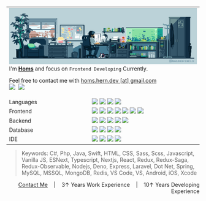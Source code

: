 <table>
<tr>
    <td colspan="2">
        <img src="profile.gif" />
I'm <b><u>Homs</u></b> and focus on <code>Frontend Developing</code> Currently.

Feel free to contact me with <u>homs.hern.dev [at] gmail.com</u>
\
        <img src="https://img.shields.io/github/followers/homshern?color=gray" />&nbsp;
        <img src="https://komarev.com/ghpvc/?username=homshern&label=Views&color=gray" />
    </td>
</tr>
<tr>
    <td>Languages</td>
    <td>
        <img src="https://img.shields.io/badge/c%23-%23239120.svg?logo=c-sharp" />
        <img src="https://img.shields.io/badge/php-%23777BB4.svg?logo=php&logoColor=white" />
        <img src="https://img.shields.io/badge/java-%23ED8B00.svg?logo=java&logoColor=white" />
        <img src="https://img.shields.io/badge/swift-F54A2A?logo=swift&logoColor=white" />
    </td>
</tr>
<tr>
    <td>Frontend</td>
    <td>
        <img src="https://img.shields.io/badge/html5-%23E34F26.svg?logo=html5&logoColor=white" />
        <img src="https://img.shields.io/badge/css3-%231572B6.svg?logo=css3&logoColor=white" />
        <img src="https://img.shields.io/badge/SASS-hotpink.svg?logo=SASS&logoColor=white" />
        <img src="https://img.shields.io/badge/javascript-%23323330.svg?logo=javascript&logoColor=%23F7DF1E" />
        <img src="https://img.shields.io/badge/typescript-%23007ACC.svg?logo=typescript&logoColor=white" />
        <img src="https://img.shields.io/badge/react-%2320232a.svg?logo=react&logoColor=%2361DAFB" />
        <img src="https://img.shields.io/badge/Next-black?logo=next.js&logoColor=white" />
    </td>
</tr>
<tr>
    <td>Backend</td>
    <td>
        <img src="https://img.shields.io/badge/node.js-6DA55F?logo=node.js&logoColor=white" />
        <img src="https://img.shields.io/badge/deno%20js-000000?logo=deno&logoColor=white" />
        <img src="https://img.shields.io/badge/laravel-%23FF2D20.svg?logo=laravel&logoColor=white" />
        <img src="https://img.shields.io/badge/.NET-5C2D91?logo=.net&logoColor=white" />
        <img src="https://img.shields.io/badge/spring-%236DB33F.svg?style=logo=spring&logoColor=white" />
    </td>
</tr>
<tr>
    <td>Database</td>
    <td>
        <img src="https://img.shields.io/badge/mysql-%2300f.svg?logo=mysql&logoColor=white" />
        <img src="https://img.shields.io/badge/Microsoft%20SQL%20Sever-CC2927?logo=microsoft%20sql%20server&logoColor=white" />
        <img src="https://img.shields.io/badge/MongoDB-%234ea94b.svg?logo=mongodb&logoColor=white" />
        <img src="https://img.shields.io/badge/redis-%23DD0031.svg?logo=redis&logoColor=white" />
    </td>
</tr>
<tr>
    <td>IDE</td>
    <td>
        <img src="https://img.shields.io/badge/Visual%20Studio%20Code-0078d7.svg?logo=visual-studio-code&logoColor=white" />
        <img src="https://img.shields.io/badge/Visual%20Studio-5C2D91.svg?logo=visual-studio&logoColor=white" />
        <img src="https://img.shields.io/badge/Android%20Studio-3DDC84.svg?logo=android-studio&logoColor=white" />
        <img src="https://img.shields.io/badge/Xcode-007ACC?logo=Xcode&logoColor=white" />
    </td>
</tr>
</table>

> Keywords: C#, Php, Java, Swift, HTML, CSS, Sass, Scss, Javascript, Vanilla JS, ESNext, Typescript, Nextjs, React, Redux, Redux-Saga, Redux-Observable, Nodejs, Deno, Express, Laravel, Dot Net, Spring, MySQL, MSSQL, MongoDB, Redis, VS Code, VS, Android, iOS, Xcode

<p align="right"><a href="mailto:homs.hern.dev@gmail.com">Contact Me</a> &nbsp;&nbsp; | &nbsp;&nbsp; 3↑ Years Work Experience &nbsp;&nbsp; | &nbsp;&nbsp; 10↑ Years Developing Experience</p>